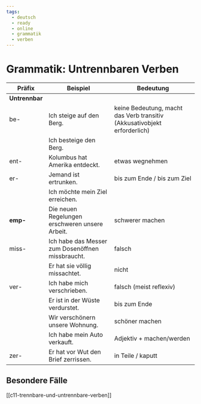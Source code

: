 ```yaml
---
tags:
  - deutsch
  - ready
  - online
  - grammatik
  - verben
---
```



# Grammatik: Untrennbaren Verben


| Präfix         | Beispiel                                         | Bedeutung                                                                |
| -------------- | ------------------------------------------------ | ------------------------------------------------------------------------ |
| **Untrennbar** |                                                  |                                                                          |
| be-            | Ich steige auf den Berg.                         | keine Bedeutung, macht das Verb transitiv (Akkusativobjekt erforderlich) |
|                | Ich besteige den Berg.                           |                                                                          |
| ent-           | Kolumbus hat Amerika entdeckt.                   | etwas wegnehmen                                                          |
| er-            | Jemand ist ertrunken.                            | bis zum Ende / bis zum Ziel                                              |
|                | Ich möchte mein Ziel erreichen.                  |                                                                          |
| **emp-**       | Die neuen Regelungen erschweren unsere Arbeit.   | schwerer machen                                                          |
| miss-          | Ich habe das Messer zum Dosenöffnen missbraucht. | falsch                                                                   |
|                | Er hat sie völlig missachtet.                    | nicht                                                                    |
| ver-           | Ich habe mich verschrieben.                      | falsch (meist reflexiv)                                                  |
|                | Er ist in der Wüste verdurstet.                  | bis zum Ende                                                             |
|                | Wir verschönern unsere Wohnung.                  | schöner machen                                                           |
|                | Ich habe mein Auto verkauft.                     | Adjektiv + machen/werden                                                 |
| zer-           | Er hat vor Wut den Brief zerrissen.              | in Teile / kaputt                                                        |


## Besondere Fälle

[[c11-trennbare-und-untrennbare-verben]]